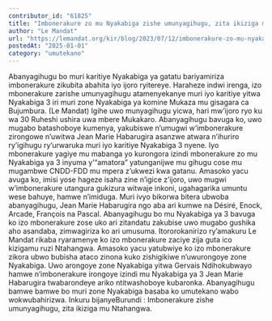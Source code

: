 ```yaml
---
contributor_id: "61825"
title: "Imbonerakure zo mu Nyakabiga zishe umunyagihugu, zita ikiziga mu Ntahangwa."
author: "Le Mandat"
url: "https://lemandat.org/kir/blog/2023/07/12/imbonerakure-zo-mu-nyakabiga-zishe-umunyagihugu-zita-ikiziga-mu-ntahangwa/"
postedAt: "2025-01-01"
category: "umutekano"
---
```


Abanyagihugu bo muri karitiye Nyakabiga ya gatatu bariyamiriza imbonerakure zikubita abahita iyo ijoro ryitereye. Haraheze indwi irenga, izo mbonerakure zarishe umunyagihugu atamenyekanye muri iyo karitiye yitwa Nyakabiga 3 iri muri zone Nyakabiga ya komine Mukaza mu gisagara ca Bujumbura. (Le Mandat)
Igihe uwo munyagihugu yicwa, hari mw’ijoro ryo ku wa 30 Ruheshi ushira uwa mbere Mukakaro. Abanyagihugu bavuga ko, uwo mugabo batashoboye kumenya, yakubiswe n’umugwi w’imbonerakure zirongowe n’uwitwa Jean Marie Habarugira asanzwe atwara n’ihuriro ry’igihugu ry’urwaruka muri iyo karitiye Nyakabiga 3 nyene. Iyo mbonerakure yagiye mu mabanga yo kurongora izindi mbonerakure zo mu Nyakabiga ya 3 inyuma y’“amatora” yatunganijwe mu gihugu cose mu mugambwe CNDD-FDD mu mpera z’ukwezi kwa gatanu. Amasoko yacu avuga ko, imisi yose hageze isaha zine n’igice z’ijoro, uwo mugwi w’imbonerakure utangura gukizura witwaje inkoni, ugahagarika umuntu wese bahuye, hamwe n’imiduga. Muri ivyo bikorwa bitera ubwoba abanyagihugu, Jean Marie Habarugira ngo aba ari kumwe na Désiré, Enock, Arcade, François na Pascal. Abanyagihugu bo mu Nyakabiga ya 3 bavuga ko izo mbonerakure zose uko ari zitandatu zakubise uwo mugabo gushika aho asandaba, zimwagiriza ko ari umusuma. Itororokanirizo ry’amakuru Le Mandat rikaba ryaramenye ko izo mbonerakure zaciye zija guta ico kizigamu ruzi Ntahangwa.
Amasoko yacu yatubwiye ko izo mbonerakure zikora ubwo bubisha ataco zinona kuko zishigikiwe n’uwurongoye zone Nyakabiga. Uwo arongoye zone Nyakabiga yitwa Gervais Ndihokubwayo hamwe n’imbonerakure irongoye izindi mu Nyakabiga ya 3 Jean Marie Habarugira twabarondeye ariko ntitwashoboye kubaronka.
Abanyagihugu bamwe bamwe bo muri zone Nyakabiga basaba ko umutekano wabo wokwubahirizwa.
Inkuru bijanyeBurundi : Imbonerakure zishe umunyagihugu, zita ikiziga mu Ntahangwa.
